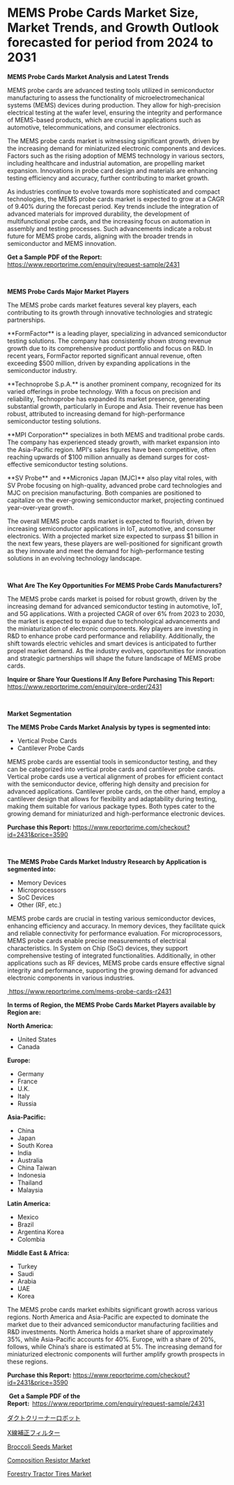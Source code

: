 <p><h1>MEMS Probe Cards Market Size, Market Trends, and Growth Outlook forecasted for period from 2024 to 2031</h1></p><p><strong>MEMS Probe Cards Market Analysis and Latest Trends</strong></p>
<p><p>MEMS probe cards are advanced testing tools utilized in semiconductor manufacturing to assess the functionality of microelectromechanical systems (MEMS) devices during production. They allow for high-precision electrical testing at the wafer level, ensuring the integrity and performance of MEMS-based products, which are crucial in applications such as automotive, telecommunications, and consumer electronics.</p><p>The MEMS probe cards market is witnessing significant growth, driven by the increasing demand for miniaturized electronic components and devices. Factors such as the rising adoption of MEMS technology in various sectors, including healthcare and industrial automation, are propelling market expansion. Innovations in probe card design and materials are enhancing testing efficiency and accuracy, further contributing to market growth.</p><p>As industries continue to evolve towards more sophisticated and compact technologies, the MEMS probe cards market is expected to grow at a CAGR of 9.40% during the forecast period. Key trends include the integration of advanced materials for improved durability, the development of multifunctional probe cards, and the increasing focus on automation in assembly and testing processes. Such advancements indicate a robust future for MEMS probe cards, aligning with the broader trends in semiconductor and MEMS innovation.</p></p>
<p><strong>Get a Sample PDF of the Report:&nbsp;</strong> <a href="https://www.reportprime.com/enquiry/request-sample/2431">https://www.reportprime.com/enquiry/request-sample/2431</a></p>
<p>&nbsp;</p>
<p><strong>MEMS Probe Cards Major Market Players</strong></p>
<p><p>The MEMS probe cards market features several key players, each contributing to its growth through innovative technologies and strategic partnerships. </p><p>**FormFactor** is a leading player, specializing in advanced semiconductor testing solutions. The company has consistently shown strong revenue growth due to its comprehensive product portfolio and focus on R&D. In recent years, FormFactor reported significant annual revenue, often exceeding $500 million, driven by expanding applications in the semiconductor industry.</p><p>**Technoprobe S.p.A.** is another prominent company, recognized for its varied offerings in probe technology. With a focus on precision and reliability, Technoprobe has expanded its market presence, generating substantial growth, particularly in Europe and Asia. Their revenue has been robust, attributed to increasing demand for high-performance semiconductor testing solutions.</p><p>**MPI Corporation** specializes in both MEMS and traditional probe cards. The company has experienced steady growth, with market expansion into the Asia-Pacific region. MPI's sales figures have been competitive, often reaching upwards of $100 million annually as demand surges for cost-effective semiconductor testing solutions.</p><p>**SV Probe** and **Micronics Japan (MJC)** also play vital roles, with SV Probe focusing on high-quality, advanced probe card technologies and MJC on precision manufacturing. Both companies are positioned to capitalize on the ever-growing semiconductor market, projecting continued year-over-year growth.</p><p>The overall MEMS probe cards market is expected to flourish, driven by increasing semiconductor applications in IoT, automotive, and consumer electronics. With a projected market size expected to surpass $1 billion in the next few years, these players are well-positioned for significant growth as they innovate and meet the demand for high-performance testing solutions in an evolving technology landscape.</p></p>
<p>&nbsp;</p>
<p><strong>What Are The Key Opportunities For MEMS Probe Cards Manufacturers?</strong></p>
<p><p>The MEMS probe cards market is poised for robust growth, driven by the increasing demand for advanced semiconductor testing in automotive, IoT, and 5G applications. With a projected CAGR of over 6% from 2023 to 2030, the market is expected to expand due to technological advancements and the miniaturization of electronic components. Key players are investing in R&D to enhance probe card performance and reliability. Additionally, the shift towards electric vehicles and smart devices is anticipated to further propel market demand. As the industry evolves, opportunities for innovation and strategic partnerships will shape the future landscape of MEMS probe cards.</p></p>
<p><strong>Inquire or Share Your Questions If Any Before Purchasing This Report:</strong> <a href="https://www.reportprime.com/enquiry/pre-order/2431">https://www.reportprime.com/enquiry/pre-order/2431</a></p>
<p>&nbsp;</p>
<p><strong>Market Segmentation</strong></p>
<p><strong>The MEMS Probe Cards Market Analysis by types is segmented into:</strong></p>
<p><ul><li>Vertical Probe Cards</li><li>Cantilever Probe Cards</li></ul></p>
<p><p>MEMS probe cards are essential tools in semiconductor testing, and they can be categorized into vertical probe cards and cantilever probe cards. Vertical probe cards use a vertical alignment of probes for efficient contact with the semiconductor device, offering high density and precision for advanced applications. Cantilever probe cards, on the other hand, employ a cantilever design that allows for flexibility and adaptability during testing, making them suitable for various package types. Both types cater to the growing demand for miniaturized and high-performance electronic devices.</p></p>
<p><strong>Purchase this Report:&nbsp;</strong><a href="https://www.reportprime.com/checkout?id=2431&price=3590">https://www.reportprime.com/checkout?id=2431&price=3590</a></p>
<p>&nbsp;</p>
<p><strong>The MEMS Probe Cards Market Industry Research by Application is segmented into:</strong></p>
<p><ul><li>Memory Devices</li><li>Microprocessors</li><li>SoC Devices</li><li>Other (RF, etc.)</li></ul></p>
<p><p>MEMS probe cards are crucial in testing various semiconductor devices, enhancing efficiency and accuracy. In memory devices, they facilitate quick and reliable connectivity for performance evaluation. For microprocessors, MEMS probe cards enable precise measurements of electrical characteristics. In System on Chip (SoC) devices, they support comprehensive testing of integrated functionalities. Additionally, in other applications such as RF devices, MEMS probe cards ensure effective signal integrity and performance, supporting the growing demand for advanced electronic components in various industries.</p></p>
<p><a href="https://www.reportprime.com/mems-probe-cards-r2431">&nbsp;https://www.reportprime.com/mems-probe-cards-r2431</a></p>
<p><strong>In terms of Region, the MEMS Probe Cards Market Players available by Region are:</strong></p>
<p>
    <p> <strong> North America: </strong>
        <ul>
            <li>United States</li>
            <li>Canada</li>
        </ul>
        </p> 
    <p> <strong> Europe: </strong>
        <ul>
            <li>Germany</li>
            <li>France</li>
            <li>U.K.</li>
            <li>Italy</li>
            <li>Russia</li>
        </ul>
        </p> 
    <p> <strong> Asia-Pacific: </strong>
        <ul>
            <li>China</li>
            <li>Japan</li>
            <li>South Korea</li>
            <li>India</li>
            <li>Australia</li>
            <li>China Taiwan</li>
            <li>Indonesia</li>
            <li>Thailand</li>
            <li>Malaysia</li>
        </ul>
        </p> 
    <p> <strong> Latin America: </strong>
        <ul>
            <li>Mexico</li>
            <li>Brazil</li>
            <li>Argentina Korea</li>
            <li>Colombia</li>
        </ul>
        </p> 
    <p> <strong> Middle East & Africa: </strong>
        <ul>
            <li>Turkey</li>
            <li>Saudi</li>
            <li>Arabia</li>
            <li>UAE</li>
            <li>Korea</li>
        </ul>
    </p>
    </p>
<p><p>The MEMS probe cards market exhibits significant growth across various regions. North America and Asia-Pacific are expected to dominate the market due to their advanced semiconductor manufacturing facilities and R&D investments. North America holds a market share of approximately 35%, while Asia-Pacific accounts for 40%. Europe, with a share of 20%, follows, while China’s share is estimated at 5%. The increasing demand for miniaturized electronic components will further amplify growth prospects in these regions.</p></p>
<p><strong>Purchase this Report: </strong><a href="https://www.reportprime.com/checkout?id=2431&price=3590">https://www.reportprime.com/checkout?id=2431&price=3590</a></p>
<p>&nbsp;<strong>Get a Sample PDF of the Report:&nbsp;&nbsp;</strong><a href="https://www.reportprime.com/enquiry/request-sample/2431">https://www.reportprime.com/enquiry/request-sample/2431</a></p>
<p><strong></strong></p>
<p><p><a href="https://medium.com/@mandysw5k1a/duct-cleaner-robot-market-%E3%81%AE%E3%82%B0%E3%83%AD%E3%83%BC%E3%83%90%E3%83%AB%E5%B8%82%E5%A0%B4%E6%A6%82%E8%A6%81%E3%81%AF-%E4%B8%96%E7%95%8C%E3%81%8A%E3%82%88%E3%81%B3%E4%B8%BB%E8%A6%81%E5%B8%82%E5%A0%B4%E3%81%AB%E3%81%8A%E3%81%91%E3%82%8B%E6%A5%AD%E7%95%8C%E3%81%AB%E5%BD%B1%E9%9F%BF%E3%82%92%E4%B8%8E%E3%81%88%E3%82%8B%E4%B8%BB%E8%A6%81%E3%81%AA%E3%83%88%E3%83%AC%E3%83%B3%E3%83%89%E3%81%AB%E3%81%A4%E3%81%84%E3%81%A6-%E7%8B%AC%E8%87%AA%E3%81%AE%E8%A6%96%E7%82%B9%E3%82%92%E6%8F%90%E4%BE%9B%E3%81%97%E3%81%BE%E3%81%99-2b39eca03039">ダクトクリーナーロボット</a></p><p><a href="https://medium.com/@mandysw5k1a/%E3%82%B0%E3%83%AD%E3%83%BC%E3%83%90%E3%83%ABx%E7%B7%9A%E8%A3%9C%E5%84%9F%E3%83%95%E3%82%A3%E3%83%AB%E3%82%BF%E3%83%BC%E3%83%9E%E3%83%BC%E3%82%B1%E3%83%83%E3%83%88%E3%81%AE%E5%8B%95%E5%90%91-%E4%BA%88%E6%B8%AC-%E5%BD%B1%E9%9F%BF%E5%88%86%E6%9E%90-2024-2031-167%E3%83%9A%E3%83%BC%E3%82%B8%E3%81%AB%E3%82%8F%E3%81%9F%E3%82%8B%E8%AA%BF%E6%9F%BB-52406ab7193b">X線補正フィルター</a></p><p><a href="https://www.linkedin.com/pulse/what-factors-influence-broccoli-seeds-market-coming-years-product-qvsxe?trackingId=36fBOsYmSO60bfOSbisoIw%3D%3D">Broccoli Seeds Market</a></p><p><a href="https://github.com/NancyAlvarado586/Market-Research-Report-List-1/blob/main/composition-resistor-market.md">Composition Resistor Market</a></p><p><a href="https://issuu.com/reportprime-2/docs/forestry-tractor-tires-market-size-_69faaa4796ac4e">Forestry Tractor Tires Market</a></p></p>